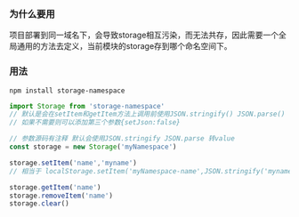 ### 为什么要用
项目部署到同一域名下，会导致storage相互污染，而无法共存，因此需要一个全局通用的方法去定义，当前模块的storage存到哪个命名空间下。

### 用法
```
npm install storage-namespace
```

```javascript
import Storage from 'storage-namespace'
// 默认是会在setItem和getItem方法上调用前使用JSON.stringify() JSON.parse() 
// 如果不需要则可以添加第三个参数{setJson:false}

// 参数源码有注释 默认会使用JSON.stringify JSON.parse 转value
const storage = new Storage('myNamespace')

storage.setItem('name','myname')
// 相当于 localStorage.setItem('myNamespace-name',JSON.stringify('myname'))

storage.getItem('name')
storage.removeItem('name')
storage.clear()
```

